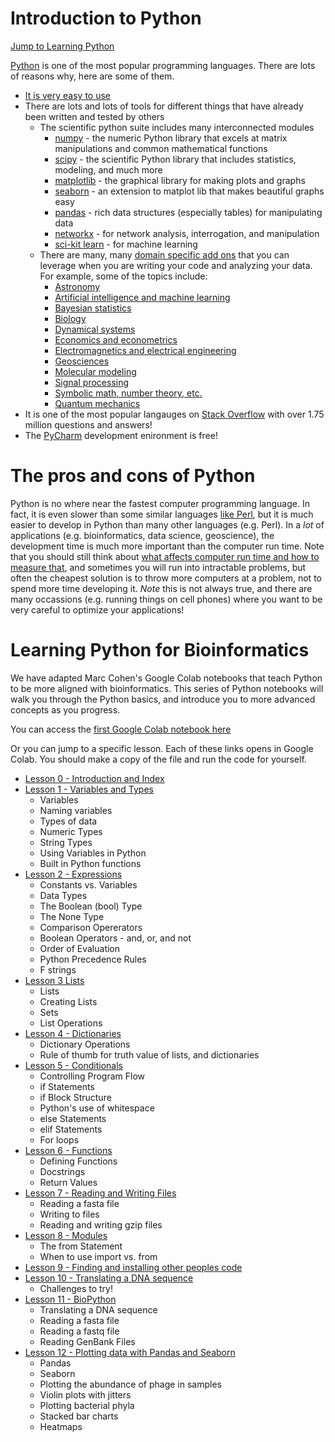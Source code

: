 # Introduction to Python

[Jump to Learning Python](#LearningPython)

[Python](https://www.python.org) is one of the most popular programming languages. There are lots of reasons why, 
here are some of them.

- [It is very easy to use](https://stackoverflow.blog/2021/07/14/getting-started-with-python/)
- There are lots and lots of tools for different things that have already been written and tested by others
    - The scientific python suite includes many interconnected modules
        - [numpy](http://www.numpy.org/) - the numeric Python library that excels at matrix manipulations and common 
          mathematical functions
        - [scipy](https://www.scipy.org/) - the scientific Python library that includes statistics, 
          modeling, and much more
        - [matplotlib](http://matplotlib.org/) - the graphical library for making plots and graphs
        - [seaborn](https://seaborn.pydata.org/) - an extension to matplot lib that makes beautiful graphs easy 
        - [pandas](http://pandas.pydata.org/) - rich data structures (especially tables) for manipulating data
        - [networkx](https://networkx.github.io/) - for network analysis, interrogation, and manipulation
        - [sci-kit learn](http://scikit-learn.org/) - for machine learning
    - There are many, many [domain specific add ons](https://www.scipy.org/topical-software.html) that you
    can leverage when you are writing your code and analyzing your data. For example, some of the topics include:
        -   [Astronomy](https://www.scipy.org/topical-software.html#astronomy)
        -   [Artificial intelligence and machine learning](https://www.scipy.org/topical-software.html#artificial-intelligence-and-machine-learning)
        -   [Bayesian statistics](https://www.scipy.org/topical-software.html#bayesian-statistics)
        -   [Biology](https://www.scipy.org/topical-software.html#biology-including-neuroscience)
        -   [Dynamical systems](https://www.scipy.org/topical-software.html#dynamical-systems)
        -   [Economics and econometrics](https://www.scipy.org/topical-software.html#economics-and-econometrics)
        -   [Electromagnetics and electrical engineering](https://www.scipy.org/topical-software.html#electromagnetics-and-electrical-engineering)
        -   [Geosciences](https://www.scipy.org/topical-software.html#geosciences)
        -   [Molecular modeling](https://www.scipy.org/topical-software.html#molecular-modeling)
        -   [Signal processing](https://www.scipy.org/topical-software.html#signal-processing)
        -   [Symbolic math, number theory, etc.](https://www.scipy.org/topical-software.html#symbolic-math-number-theory-etc)
        -   [Quantum mechanics](https://www.scipy.org/topical-software.html#quantum-mechanics)
- It is one of the most popular langauges on [Stack Overflow](https://stackoverflow.com/questions/tagged/python) with 
  over 1.75 million questions and answers!
- The [PyCharm](https://www.jetbrains.com/pycharm/) development enironment is free!

# The pros and cons of Python

Python is no where near the fastest computer programming language. In fact, it is even slower than some similar
languages [like Perl](https://stackoverflow.com/questions/12793562/text-processing-python-vs-perl-performance), 
but it is much easier to develop in Python than many other languages (e.g. Perl). In a _lot_ of applications 
(e.g. bioinformatics, data science, geoscience), the development time is much more important than the computer
run time. Note that you should still think about [what affects computer run time and how to measure 
that](https://youtu.be/IgeJmTKQlKs), and sometimes you will run into intractable problems, but often the cheapest
solution is to throw more computers at a problem, not to spend more time developing it. _Note_ this is not always 
true, and there are many occassions (e.g. running things on cell phones) where you want to be very careful to 
optimize your applications!


# <a name="LearningPython"></a> Learning Python for Bioinformatics

We have adapted Marc Cohen's Google Colab notebooks that teach Python to be more aligned with bioinformatics. This series of Python notebooks will
walk you through the Python basics, and introduce you to more advanced concepts as you progress.

You can access the [first Google Colab notebook here](https://colab.research.google.com/drive/1tw4j91fG8z_et5atakifenjC7Uge2Uoh) 

Or you can jump to a specific lesson. Each of these links opens in Google Colab. You should make a copy of the file and run the code for yourself.

* [Lesson 0 - Introduction and Index](https://colab.research.google.com/drive/1tw4j91fG8z_et5atakifenjC7Uge2Uoh)
* [Lesson 1 - Variables and Types](https://colab.research.google.com/drive/11rcjrwznjZS-qoFoEcCQYF85PCRtN9dr)
  * Variables
  * Naming variables
  * Types of data
  * Numeric Types
  * String Types
  * Using Variables in Python
  * Built in Python functions
* [Lesson 2 - Expressions](https://colab.research.google.com/drive/1Sm7N8Agf0aFj6qbd6GwenGBaqchZYTug)
  * Constants vs. Variables
  * Data Types
  * The Boolean (bool) Type
  * The None Type
  * Comparison Opererators
  * Boolean Operators - and, or, and not
  * Order of Evaluation
  * Python Precedence Rules
  * F strings
* [Lesson 3 Lists](https://colab.research.google.com/drive/1NbWawPfWAQV2x56rG0SvcMNpXI7sn3R0)
  * Lists
  * Creating Lists
  * Sets
  * List Operations
* [Lesson 4 - Dictionaries](https://colab.research.google.com/drive/1IyjNTpdtwaulP_QXbrCYK8Yd2J3MgCQo)
  * Dictionary Operations
  * Rule of thumb for truth value of lists, and dictionaries
* [Lesson 5 - Conditionals](https://colab.research.google.com/drive/1VmGd4AAb1fBKOjmemYIKnPgu58xGE5so)
  * Controlling Program Flow
  * if Statements
  * if Block Structure
  * Python's use of whitespace
  * else Statements
  * elif Statements
  * For loops
* [Lesson 6 - Functions](https://colab.research.google.com/drive/1iLE4rkhVxige0za_H0ehtb9NNzzxQIwu)
  * Defining Functions
  * Docstrings
  * Return Values
* [Lesson 7 - Reading and Writing Files](https://colab.research.google.com/drive/1Uq9ysM5TxMsiS9vElA53Ihl63ONOYDTA)
  * Reading a fasta file
  * Writing to files
  * Reading and writing gzip files
* [Lesson 8 - Modules](https://colab.research.google.com/drive/1ytI6exHPmHDvtzwRsS-zELWlJBOig9L9)
  * The from Statement
  * When to use import vs. from
* [Lesson 9 - Finding and installing other peoples code](https://colab.research.google.com/drive/1JGRJpUPKkkVukyNvtfEJYVVCcdpkyRLZ)
* [Lesson 10 - Translating a DNA sequence](https://colab.research.google.com/drive/1trXzcwT0VnmdnVQY_Wj9b__pXVY8_7GJ)
  * Challenges to try!
* [Lesson 11 - BioPython](https://colab.research.google.com/drive/1N2WL7WDjUQkb7BLWqKYALWCwsUEAVVdf)
  * Translating a DNA sequence
  * Reading a fasta file
  * Reading a fastq file
  * Reading GenBank Files
* [Lesson 12 - Plotting data with Pandas and Seaborn](https://colab.research.google.com/drive/1Qbff17-gZbktQliV6TaFFupDpfUiAnBE)
  * Pandas
  * Seaborn
  * Plotting the abundance of phage in samples
  * Violin plots with jitters
  * Plotting bacterial phyla
  * Stacked bar charts
  * Heatmaps





